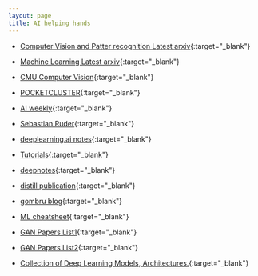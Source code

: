 ```yaml
---
layout: page
title: AI helping hands
---
```



- [Computer Vision and Patter recognition Latest arxiv](https://arxiv.org/list/cs.CV/recent){:target="_blank"}

- [Machine Learning Latest arxiv](https://arxiv.org/list/cs.LG/recent){:target="_blank"}

- [CMU Computer Vision](https://ci2cv.net/papers/){:target="_blank"}

- [POCKETCLUSTER](https://blog.pocketcluster.io/){:target="_blank"}

- [AI weekly](http://aidl.io/issues){:target="_blank"}

- [Sebastian Ruder](http://ruder.io/){:target="_blank"}

- [deeplearning.ai notes](https://github.com/mbadry1/DeepLearning.ai-Summary){:target="_blank"}

- [Tutorials](http://ufldl.stanford.edu/wiki/index.php/UFLDL_Tutorial){:target="_blank"}

- [deepnotes](https://deepnotes.io/){:target="_blank"}

- [distill publication](https://distill.pub/){:target="_blank"}

- [gombru blog](https://gombru.github.io/){:target="_blank"}

- [ML cheatsheet](https://ml-cheatsheet.readthedocs.io/en/latest/index.html){:target="_blank"}

- [GAN Papers List1](https://github.com/zhangqianhui/AdversarialNetsPapers){:target="_blank"}

- [GAN Papers List2](https://github.com/nightrome/really-awesome-gan){:target="_blank"}

- [Collection of Deep Learning Models, Architectures.](https://github.com/rasbt/deeplearning-models){:target="_blank"}